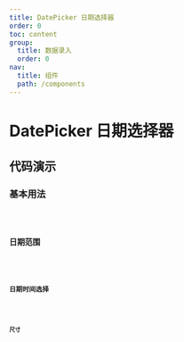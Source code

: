 ```yaml
---
title: DatePicker 日期选择器
order: 0
toc: content
group:
  title: 数据录入
  order: 0
nav:
  title: 组件
  path: /components
---
```


# DatePicker 日期选择器

## 代码演示

### 基本用法

<code src="./demos/basic.tsx" />

### 日期范围

<code src="./demos/range.tsx" />

### 日期时间选择

<code src="./demos/date-time.tsx" />

### 尺寸

<code src="./demos/size.tsx" />
